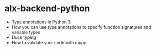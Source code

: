 # alx-backend-python
- Type annotations in Python 3
- How you can use type annotations to specify function signatures and variable types
- Duck typing
- How to validate your code with mypy
